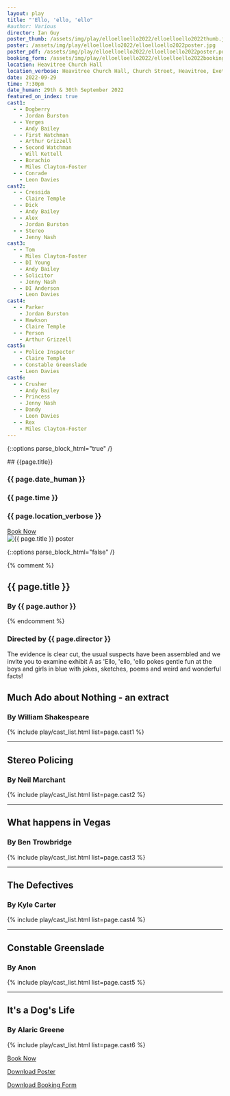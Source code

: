 ```yaml
---
layout: play
title: "'Ello, 'ello, 'ello"
#author: Various
director: Ian Guy
poster_thumb: /assets/img/play/elloelloello2022/elloelloello2022thumb.jpg
poster: /assets/img/play/elloelloello2022/elloelloello2022poster.jpg
poster_pdf: /assets/img/play/elloelloello2022/elloelloello2022poster.pdf
booking_form: /assets/img/play/elloelloello2022/elloelloello2022bookingform.pdf
location: Heavitree Church Hall
location_verbose: Heavitree Church Hall, Church Street, Heavitree, Exeter, EX2 5EH
date: 2022-09-29
time: 7:30pm
date_human: 29th & 30th September 2022
featured_on_index: true
cast1:
  - - Dogberry
    - Jordan Burston
  - - Verges
    - Andy Bailey
  - - First Watchman
    - Arthur Grizzell
  - - Second Watchman
    - Will Kettell
  - - Borachio
    - Miles Clayton-Foster
  - - Conrade
    - Leon Davies
cast2:
  - - Cressida
    - Claire Temple
  - - Dick
    - Andy Bailey
  - - Alex
    - Jordan Burston
  - - Stereo
    - Jenny Nash
cast3:
  - - Tom
    - Miles Clayton-Foster
  - - DI Young
    - Andy Bailey
  - - Solicitor
    - Jenny Nash
  - - DI Anderson
    - Leon Davies
cast4:
  - - Parker
    - Jordan Burston
  - - Hawkson
    - Claire Temple
  - - Person
    - Arthur Grizzell
cast5:
  - - Police Inspector
    - Claire Temple
  - - Constable Greenslade
    - Leon Davies
cast6:
  - - Crusher
    - Andy Bailey
  - - Princess
    - Jenny Nash
  - - Dandy
    - Leon Davies
  - - Rex
    - Miles Clayton-Foster
---
```


{::options parse_block_html="true" /}

<div class="jumbotron">
## {{page.title}}
<h3> <i class="fas fa-calendar-alt"></i> {{ page.date_human }}</h3>
<h3> <i class="fas fa-clock"></i> {{ page.time }}</h3>
<h3> <i class="fas fa-map-marker-alt"></i> {{ page.location_verbose }}</h3>
<a class="btn btn-primary" href="{{ site.social_links.ticketsource }}" role="button">Book Now</a>
</div>

<div class="row text-center">
<div class="col-1">
</div>
<div class="col-10">
<img class="img-fluid" src="{{ page.poster | relative_url }}" alt="{{ page.title }} poster" />
</div>
<div class="col-1">
</div>
</div>

{::options parse_block_html="false" /}

{% comment %}
## {{ page.title }}
### By {{ page.author }}
{% endcomment %}
### Directed by {{ page.director }}

The evidence is clear cut, the usual suspects have been assembled and we invite
you to examine exhibit A as 'Ello, 'ello, 'ello pokes gentle fun at the boys and
girls in blue with jokes, sketches, poems and weird and wonderful facts!

## Much Ado about Nothing - an extract
### By William Shakespeare

{% include play/cast_list.html list=page.cast1 %}

---

## Stereo Policing
### By Neil Marchant

{% include play/cast_list.html list=page.cast2 %}

---

## What happens in Vegas
### By Ben Trowbridge

{% include play/cast_list.html list=page.cast3 %}

---

## The Defectives
### By Kyle Carter

{% include play/cast_list.html list=page.cast4 %}

---

## Constable Greenslade
### By Anon

{% include play/cast_list.html list=page.cast5 %}

---

## It's a Dog's Life
### By Alaric Greene

{% include play/cast_list.html list=page.cast6 %}


<p class="text-center"><a class="btn btn-primary" href="{{ site.social_links.ticketsource }}" role="button">Book Now</a></p>
<p class="text-center"><a href="{{ page.poster_pdf | relative_url}}" role="button">Download Poster</a></p>
<p class="text-center"><a href="{{ page.booking_form | relative_url }}" role="button">Download Booking Form</a></p>
